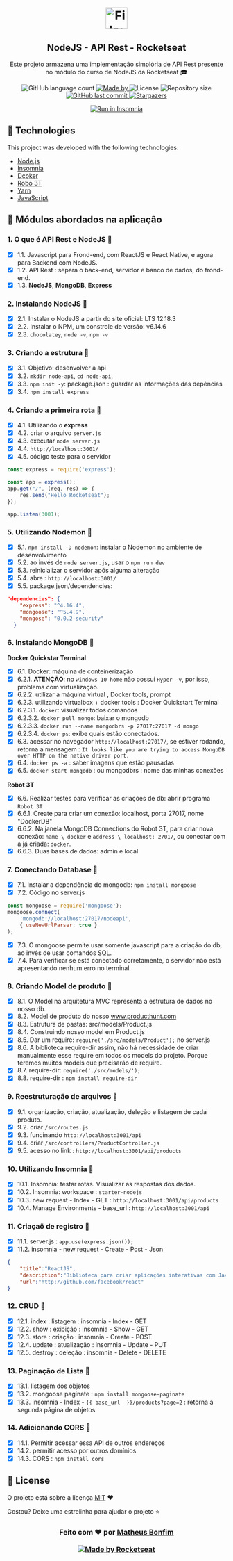 <h1 align="center">
    <img alt="File:Node.js logo.svg - Wikimedia Commons" class="n3VNCb" src="https://upload.wikimedia.org/wikipedia/commons/thumb/d/d9/Node.js_logo.svg/1280px-Node.js_logo.svg.png" data-noaft="1" jsname="HiaYvf" jsaction="load:XAeZkd;" style="width: 50px; height: 50px; margin: 0px;">
</h1>

<h2 align="center">
  NodeJS - API Rest - Rocketseat
</h2>

<p align="center">Este projeto armazena uma implementação simplória de API Rest presente no módulo do curso de NodeJS da Rocketseat 🎓
</p>

<p align="center">
  
  <img alt="GitHub language count" src="https://img.shields.io/github/languages/count/matheusfbonfim/node-api-rest-Rocketseat?color=%2304D361">

  <a href="https://www.linkedin.com/in/matheus-bonfim-448667169/">
    <img alt="Made by " src="https://img.shields.io/badge/made%20by-matheusfbonfim-%2304D361">
  </a>

  <img alt="License" src="https://img.shields.io/badge/license-MIT-%2304D361">
  
  <a>
    <img alt="Repository size" src="https://img.shields.io/github/repo-size/matheusfbonfim/node-api-rest-Rocketseat.svg">
  </a>
  
  <a href="https://github.com/matheusfbonfim/ES6-Rocketseat/commits/master">
    <img alt="GitHub last commit" src="https://img.shields.io/github/last-commit/matheusfbonfim/node-api-rest-Rocketseat.svg">
  </a>
   <a href="https://github.com/matheusfbonfim/node-api-rest-Rocketseat/stargazers">
    <img alt="Stargazers" src="https://img.shields.io/github/stars/matheusfbonfim/node-api-rest-Rocketseat?style=social">
  </a>
</p>

<p align="center">
  <a href="https://insomnia.rest/run/?label=SemanaOmnistack11&uri=https%3A%2F%2Fraw.githubusercontent.com%2FDanielObara%2FSemanaOmnistack11%2Fmaster%2FInsomnia_2020-03-24.json" target="_blank"><img src="https://insomnia.rest/images/run.svg" alt="Run in Insomnia"></a>
</p>

## :rocket: Technologies

This project was developed with the following technologies:

- [Node.js](https://nodejs.org/en/)
- [Insomnia](https://insomnia.rest/download/)
- [Dcoker](https://www.docker.com/)
- [Robo 3T](https://robomongo.org/)
- [Yarn](https://yarnpkg.com/)
- [JavaScript](https://www.javascript.com/)

## 📑 Módulos abordados na aplicação

### 1. O que é API Rest e NodeJS 🚀

- [x] 1.1. Javascript para Frond-end, com ReactJS e React Native, e agora para Backend com NodeJS.
- [x] 1.2. API Rest : separa o back-end, servidor e banco de dados, do frond-end.
- [x] 1.3. **NodeJS**, **MongoDB**, **Express**

### 2. Instalando NodeJS 🚀

- [x] 2.1. Instalar o NodeJS a partir do site oficial: LTS 12.18.3
- [x] 2.2. Instalar o NPM, um constrole de versão: v6.14.6
- [x] 2.3. `chocolatey`, `node -v`, `npm -v`

### 3. Criando a estrutura 🚀

- [x] 3.1. Objetivo: desenvolver a api
- [x] 3.2. `mkdir node-api`, `cd node-api`, 
- [x] 3.3. `npm init -y`: package.json : guardar as informações das depências
- [x] 3.4. `npm install express`

### 4. Criando a primeira rota 🚀

- [x] 4.1. Utilizando o **express**
- [x] 4.2. criar o arquivo `server.js`
- [x] 4.3. executar `node server.js`
- [x] 4.4. `http://localhost:3001/`
- [x] 4.5. código teste para o servidor
````javascript
const express = require('express');

const app = express();
app.get("/", (req, res) => {
    res.send("Hello Rocketseat");
});

app.listen(3001);
````

### 5. Utilizando Nodemon 🚀
- [x] 5.1. `npm install -D nodemon`: instalar o Nodemon no ambiente de desenvolvimento
- [x] 5.2. ao invés de `node server.js`, usar o `npm run dev` 
- [x] 5.3. reinicializar o servidor após alguma alteração
- [x] 5.4. abre : `http://localhost:3001/`
- [x] 5.5. package.json/dependencies:
```json
"dependencies": {
    "express": "^4.16.4",
    "mongoose": "^5.4.9",
    "mongose": "0.0.2-security"
  }
```

### 6. Instalando MongoDB 🚀

**Docker Quickstar Terminal**
- [x] 6.1. Docker: máquina de conteinerização
- [x] 6.2.1. **ATENÇÃO**: no `windows 10 home` não possui `Hyper -v`, por isso, problema com virtualização.
- [x] 6.2.2. utilizar a máquina virtual , Docker tools, prompt
- [x] 6.2.3. utilizando virtualbox + docker tools : Docker Quickstart Terminal
- [x] 6.2.3.1. `docker`: visualizar todos comandos
- [x] 6.2.3.2. `docker pull mongo`: baixar o mongodb
- [x] 6.2.3.3. `docker run --name mongodbrs -p 27017:27017 -d mongo`
- [x] 6.2.3.4. `docker ps`: exibe quais estão conectados.
- [x] 6.3. acessar no navegador `http://localhost:27017/`, se estiver rodando, retorna a mensagem : `It looks like you are trying to access MongoDB over HTTP on the native driver port.`
- [x] 6.4. `docker ps -a` : saber imagens que estão pausadas
- [x] 6.5. `docker start mongodb` : ou mongodbrs : nome das minhas conexões

**Robot 3T**
- [x] 6.6. Realizar testes para verificar as criações de db: abrir programa `Robot 3T`
- [x] 6.6.1. Create para criar um conexão: localhost, porta 27017, nome "DockerDB"
- [x] 6.6.2. Na janela MongoDB Connections do Robot 3T, para criar nova conexão: `name \ docker` e `address \ localhost: 27017`, ou conectar com a já criada: `docker`. 
- [x] 6.6.3. Duas bases de dados: admin e local 

### 7. Conectando Database 🚀

- [x] 7.1. Instalar a dependência do mongodb: `npm install mongoose`
- [x] 7.2. Código no server.js
````javascript
const mongoose = require('mongoose');
mongoose.connect(
    'mongodb://localhost:27017/nodeapi',
    { useNewUrlParser: true }
);
````
- [x] 7.3. O mongoose permite usar somente javascript para a criação do db, ao invés de usar comandos SQL.
- [x] 7.4. Para verificar se está conectado corretamente, o servidor não está apresentando nenhum erro no terminal.

### 8. Criando Model de produto 🚀

- [x] 8.1. O Model na arquitetura MVC representa a estrutura de dados no nosso db.
- [x] 8.2. Model de produto do nosso www.producthunt.com
- [x] 8.3. Estrutura de pastas: src/models/Product.js
- [x] 8.4. Construindo nosso model em Product.js
- [x] 8.5. Dar um require: `require('./src/models/Product');` no server.js
- [x] 8.6. A biblioteca require-dir assim, não há necessidade de criar manualmente esse require em todos os models do projeto. Porque teremos muitos models que precisarão de require. 
- [x] 8.7. require-dir: `require('./src/models/');` 
- [x] 8.8. require-dir : `npm install require-dir`

### 9. Reestruturação de arquivos 🚀

- [x] 9.1. organização, criação, atualização, deleção e listagem de cada produto.
- [x] 9.2. criar `/src/routes.js`
- [x] 9.3. funcinando `http://localhost:3001/api`
- [x] 9.4. criar `/src/controllers/ProductController.js`
- [x] 9.5. acesso no link : `http://localhost:3001/api/products`

### 10. Utilizando Insomnia 🚀

- [x] 10.1. Insomnia: testar rotas. Visualizar as respostas dos dados.
- [x] 10.2. Insomnia: workspace : `starter-nodejs`
- [x] 10.3. new request - Index - GET : `http://localhost:3001/api/products`
- [x] 10.4. Manage Environments - base_url : `http://localhost:3001/api`

### 11. Criaçaõ de registro 🚀

- [x] 11.1. server.js : `app.use(express.json());`
- [x] 11.2. insomnia - new request - Create - Post - Json
````json
{
	"title":"ReactJS",
	"description":"Biblioteca para criar aplicações interativas com Javascript",
	"url":"http://github.com/facebook/react"
}
````

### 12. CRUD 🚀

- [x] 12.1. index : listagem : insomnia - Index - GET
- [x] 12.2. show : exibição : insomnia - Show - GET
- [x] 12.3. store : criação : insomnia - Create - POST
- [x] 12.4. update : atualização : insomnia - Update - PUT
- [x] 12.5. destroy : deleção : insomnia - Delete - DELETE

### 13. Paginação de Lista 🚀

- [x] 13.1. listagem dos objetos
- [x] 13.2. mongoose paginate : `npm install mongoose-paginate`
- [x] 13.3. insomnia - Index - `{{ base_url  }}/products?page=2` : retorna a segunda página de objetos 

### 14. Adicionando CORS 🚀

- [x] 14.1. Permitir acessar essa API de outros endereços
- [x] 14.2. permitir acesso por outros domínios
- [x] 14.3. CORS : `npm install cors` 

## :memo: License

O projeto está sobre a licença [MIT](./LICENSE) ❤️ 

Gostou? Deixe uma estrelinha para ajudar o projeto ⭐

<!-- Mensagem final -->
<h3 align="center">
Feito com ❤️ por <a href="https://www.linkedin.com/in/matheus-bonfim-448667169/">Matheus Bonfim</a>
<br><br>
<a href="https://rocketseat.com.br">
  <img alt="Made by Rocketseat" src="https://img.shields.io/badge/made%20by-Rocketseat-%237519C1">

</a>
</h3>
</h3>